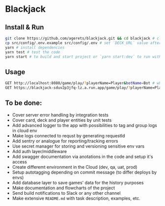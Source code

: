 # Blackjack

## Install & Run

```sh
git clone https://github.com/agerets/blackjack.git && cd blackjack # clone
cp src/config/.env.example src/config/.env # set `DECK_URL` value after copying 
yarn # install dependencies
yarn test # test the code
yarn start # to build and start project or `yarn start:dev` to run with ts-node
```

## Usage

```sh
GET http://localhost:8080/game/play/?playerName=Player&botName=Bot # while local run
GET https://blackjack-sduv2p3jfq-lz.a.run.app/game/play/?playerName=Player&botName=Bot # when using deployed service
```

## To be done:

- Cover server error handling by integration tests
- Cover card, deck and player entities by unit tests
- Add advanced logger to the app with possibilities to tag and group logs in cloud env
- Make logs connected to requst by generating requestId
- Add sentry or analogue for reporting/tracking errors
- Use secret manager for storing and versioning sensitive env vars
- Add auth layer/middleware
- Add swagger documentation via anotations in the code and setup it's access
- Create differemt environment in the Cloud (dev, qa, uat, prod)
- Setup autotagging depending on commit message (to differ deploys by envs)
- Add database layer to save games' data for the history purposes
- Make documentation and flowcharts of the project
- Send build notifications to Slack or any other channel
- Make extensive `README.md` with task description, examples, etc.